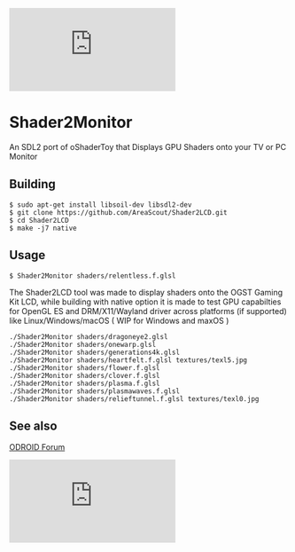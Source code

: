 ![Shader2Monitor](https://forum.odroid.com/download/file.php?id=14567)

# Shader2Monitor
An SDL2 port of oShaderToy that Displays GPU Shaders onto your TV or PC Monitor

## Building

```
$ sudo apt-get install libsoil-dev libsdl2-dev
$ git clone https://github.com/AreaScout/Shader2LCD.git
$ cd Shader2LCD
$ make -j7 native
```

## Usage

```
$ Shader2Monitor shaders/relentless.f.glsl
```

The Shader2LCD tool was made to display shaders onto the OGST Gaming Kit LCD, while building with native option
it is made to test GPU capabilties for OpenGL ES and DRM/X11/Wayland driver across platforms (if supported) like
Linux/Windows/macOS ( WIP for Windows and maxOS )

```
./Shader2Monitor shaders/dragoneye2.glsl
./Shader2Monitor shaders/onewarp.glsl
./Shader2Monitor shaders/generations4k.glsl
./Shader2Monitor shaders/heartfelt.f.glsl textures/texl5.jpg
./Shader2Monitor shaders/flower.f.glsl
./Shader2Monitor shaders/clover.f.glsl
./Shader2Monitor shaders/plasma.f.glsl
./Shader2Monitor shaders/plasmawaves.f.glsl
./Shader2Monitor shaders/relieftunnel.f.glsl textures/texl0.jpg
```
## See also

[ODROID Forum](https://forum.odroid.com/viewtopic.php?f=201&t=40962)

![Shader2Monitor](https://forum.odroid.com/download/file.php?id=7403)
